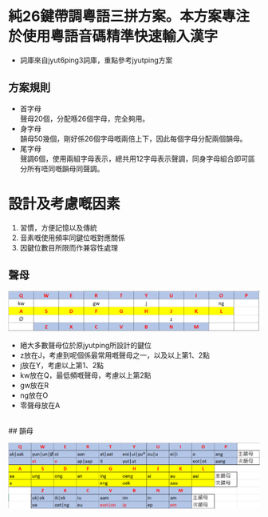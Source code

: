 # 純26鍵帶調粵語三拼方案。本方案專注於使用粵語音碼精準快速輸入漢字
* 詞庫來自jyut6ping3詞庫，重點參考jyutping方案
## 方案規則
* 首字母<br>
聲母20個，分配喺26個字母，完全夠用。
* 身字母<br>
韻母50幾個，剛好係26個字母嘅兩倍上下，因此每個字母分配兩個韻母。
* 尾字母<br>
聲調6個，使用兩組字母表示，總共用12字母表示聲調，同身字母組合即可區分所有唔同嘅韻母同聲調。

# 設計及考慮嘅因素
1. 習慣，方便記憶以及傳統
2. 音素嘅使用頻率同鍵位嘅對應關係
3. 因鍵位數目所限而作兼容性處理
## 聲母
![alt text](https://github.com/yzswt/svjpgl/blob/main/initials.png?raw=true)
* 絕大多數聲母位於原jyutping所設計的鍵位
* z放在J，考慮到呢個係最常用嘅聲母之一，以及以上第1、2點
* j放在Y，考慮以上第1、2點
* kw放在Q，最低頻嘅聲母，考慮以上第2點
* gw放在R
* ng放在O
* 零聲母放在A
<br>
## 韻母

![alt text](https://github.com/yzswt/svjpgl/blob/main/vowels.png?raw=true)
